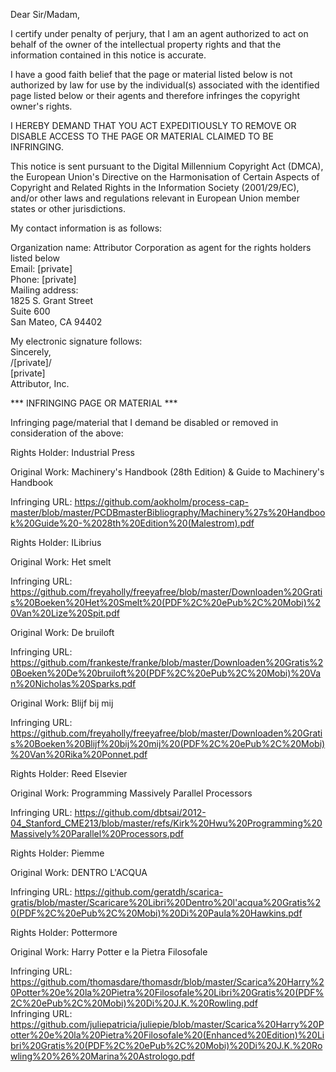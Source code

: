 Dear Sir/Madam,

I certify under penalty of perjury, that I am an agent authorized to act on behalf of the owner of the intellectual property rights and that the information contained in this notice is accurate.

I have a good faith belief that the page or material listed below is not authorized by law for use by the individual(s) associated with the identified page listed below or their agents and therefore infringes the copyright owner's rights.

I HEREBY DEMAND THAT YOU ACT EXPEDITIOUSLY TO REMOVE OR DISABLE ACCESS TO THE PAGE OR MATERIAL CLAIMED TO BE INFRINGING.

This notice is sent pursuant to the Digital Millennium Copyright Act (DMCA), the European Union's Directive on the Harmonisation of Certain Aspects of Copyright and Related Rights in the Information Society (2001/29/EC), and/or other laws and regulations relevant in European Union member states or other jurisdictions.

My contact information is as follows:

Organization name: Attributor Corporation as agent for the rights holders listed below  
Email: [private]   
Phone: [private]  
Mailing address:  
1825 S. Grant Street  
Suite 600  
San Mateo, CA 94402  

My electronic signature follows:  
Sincerely,  
/[private]/  
[private]  
Attributor, Inc.  

*** INFRINGING PAGE OR MATERIAL ***

Infringing page/material that I demand be disabled or removed in consideration of the above:

Rights Holder: Industrial Press

Original Work: Machinery's Handbook (28th Edition) & Guide to Machinery's Handbook

Infringing URL: https://github.com/aokholm/process-cap-master/blob/master/PCDBmasterBibliography/Machinery%27s%20Handbook%20Guide%20-%2028th%20Edition%20(Malestrom).pdf

Rights Holder: ILibrius

Original Work: Het smelt

Infringing URL: https://github.com/freyaholly/freeyafree/blob/master/Downloaden%20Gratis%20Boeken%20Het%20Smelt%20(PDF%2C%20ePub%2C%20Mobi)%20Van%20Lize%20Spit.pdf

Original Work: De bruiloft

Infringing URL: https://github.com/frankeste/franke/blob/master/Downloaden%20Gratis%20Boeken%20De%20bruiloft%20(PDF%2C%20ePub%2C%20Mobi)%20Van%20Nicholas%20Sparks.pdf

Original Work: Blijf bij mij

Infringing URL: https://github.com/freyaholly/freeyafree/blob/master/Downloaden%20Gratis%20Boeken%20Blijf%20bij%20mij%20(PDF%2C%20ePub%2C%20Mobi)%20Van%20Rika%20Ponnet.pdf

Rights Holder: Reed Elsevier

Original Work: Programming Massively Parallel Processors

Infringing URL: https://github.com/dbtsai/2012-04_Stanford_CME213/blob/master/refs/Kirk%20Hwu%20Programming%20Massively%20Parallel%20Processors.pdf

Rights Holder: Piemme

Original Work: DENTRO L'ACQUA

Infringing URL: https://github.com/geratdh/scarica-gratis/blob/master/Scaricare%20Libri%20Dentro%20l'acqua%20Gratis%20(PDF%2C%20ePub%2C%20Mobi)%20Di%20Paula%20Hawkins.pdf  

Rights Holder: Pottermore  

Original Work: Harry Potter e la Pietra Filosofale  

Infringing URL:   https://github.com/thomasdare/thomasdr/blob/master/Scarica%20Harry%20Potter%20e%20la%20Pietra%20Filosofale%20Libri%20Gratis%20(PDF%2C%20ePub%2C%20Mobi)%20Di%20J.K.%20Rowling.pdf  
Infringing URL:     https://github.com/juliepatricia/juliepie/blob/master/Scarica%20Harry%20Potter%20e%20la%20Pietra%20Filosofale%20(Enhanced%20Edition)%20Libri%20Gratis%20(PDF%2C%20ePub%2C%20Mobi)%20Di%20J.K.%20Rowling%20%26%20Marina%20Astrologo.pdf  
